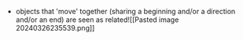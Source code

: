 - objects that 'move' together (sharing a beginning and/or a direction and/or an end) are seen as related![[Pasted image 20240326235539.png]]